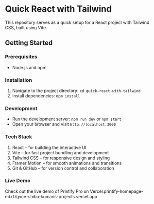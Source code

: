 # Quick React with Tailwind

This repository serves as a quick setup for a React project with Tailwind CSS, built using Vite.

## Getting Started

### Prerequisites
- Node.js and npm

### Installation

1. Navigate to the project directory: `cd quick-react-with-tailwind`
2. Install dependencies: `npm install`

### Development
- Run the development server: `npm run dev` or `npm start`
- Open your browser and visit `http://localhost:3000`

### Tech Stack
1. React – for building the interactive UI
2. Vite – for fast project bundling and development
3. Tailwind CSS – for responsive design and styling
4. Framer Motion – for smooth animations and transitions
5. Git & GitHub – for version control and collaboration

### Live Demo  
Check out the live demo of Printify Pro on Vercel:printify-homepage-edxf7gvce-shibu-kumaris-projects.vercel.app


